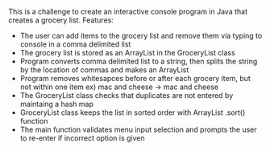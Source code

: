 
This is a challenge to create an interactive console program in Java that creates a grocery list. Features:
- The user can add items to the grocery list and remove them via typing to console in a comma delimited list
- The grocery list is stored as an ArrayList in the GroceryList class
- Program converts comma delimited list to a string, then splits the string by the location of commas and makes an ArrayList
- Program removes whitesapces before or after each grocery item, but not within one item ex) mac and cheese -> mac and cheese
- The GroceryList class checks that duplicates are not entered by maintaing a hash map
- GroceryList class keeps the list in sorted order with ArrayList .sort() function
- The main function validates menu input selection and prompts the user to re-enter if incorrect option is given
